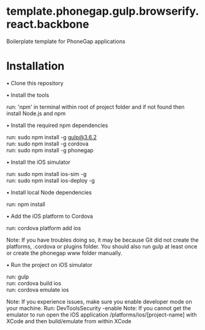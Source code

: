 # template.phonegap.gulp.browserify.react.backbone
Boilerplate template for PhoneGap applications

# Installation

• Clone this repository

• Install the tools

run: 'npm' in terminal within root of project folder and if not found then install Node.js and npm

• Install the required npm dependencies

run: sudo npm install -g gulp@3.6.2<br/>
run: sudo npm install -g cordova<br/>
run: sudo npm install -g phonegap

• Install the iOS simulator

run: sudo npm install ios-sim -g<br/>
run: sudo npm install ios-deploy -g

• Install local Node dependencies

run: npm install

• Add the iOS platform to Cordova

run: cordova platform add ios

Note: If you have troubles doing so, it may be because Git did not create the platforms, .cordova or plugins folder. You should also run gulp at least once or create the phonegap www folder manually.

• Run the project on iOS simulator

run: gulp<br/>
run: cordova build ios<br/>
run: cordova emulate ios

Note: If you experience issues, make sure you enable developer mode on your machine. Run: DevToolsSecurity -enable Note: If you cannot get the emulator to run open the iOS application /platforms/ios/[project-name] with XCode and then build/emulate from within XCode

